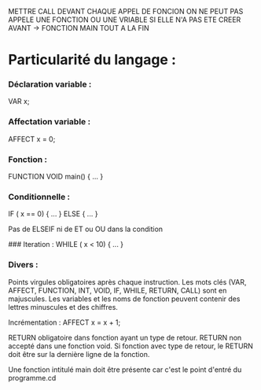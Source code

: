 METTRE CALL DEVANT CHAQUE APPEL DE FONCION
ON NE PEUT PAS APPELE UNE FONCTION OU UNE VRIABLE SI ELLE N'A PAS ETE CREER AVANT -> FONCTION MAIN TOUT A LA FIN


# Particularité du langage : 

### Déclaration variable : 
VAR x; 

### Affectation variable : 
AFFECT x = 0;

### Fonction :
FUNCTION VOID main() { ... }

### Conditionnelle : 
IF ( x == 0) { ... }
ELSE { ... }

Pas de ELSEIF ni de ET ou OU dans la condition

### Iteration : 
WHILE ( x < 10) { ... }

### Divers : 

Points virgules obligatoires après chaque instruction.
Les mots clés (VAR, AFFECT, FUNCTION, INT, VOID, IF, WHILE, RETURN, CALL) sont en majuscules.
Les variables et les noms de fonction peuvent contenir des lettres minuscules et des chiffres.

Incrémentation : AFFECT x = x + 1;

RETURN obligatoire dans fonction ayant un type de retour.
RETURN non accepté dans une fonction void.
Si fonction avec type de retour, le RETURN doit être sur la dernière ligne de la fonction.

Une fonction intitulé main doit être présente car c'est le point d'entré du programme.cd 